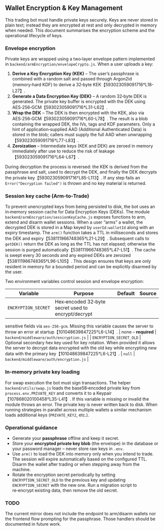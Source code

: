 ## Wallet Encryption & Key Management

This trading bot must handle private keys securely.  Keys are never stored in
plain text; instead they are encrypted at rest and only decrypted in memory
when needed.  This document summarises the encryption scheme and the
operational lifecycle of keys.

### Envelope encryption

Private keys are wrapped using a two‑layer envelope pattern implemented in
`backend/armEncryption/envelopeCrypto.js`.  When a user uploads a key:

1. **Derive a Key Encryption Key (KEK)** – The user’s passphrase is combined
   with a random salt and passed through Argon2id (memory‑hard KDF) to derive
   a 32‑byte KEK【593023059091716†L18-L27】.
2. **Generate a Data Encryption Key (DEK)** – A random 32‑byte DEK is
   generated.  The private key buffer is encrypted with the DEK using
   AES‑256‑GCM【593023059091716†L31-L62】.
3. **Wrap the DEK** – The DEK is then encrypted with the KEK, also via
   AES‑256‑GCM【593023059091716†L60-L78】.  The result is a blob containing
   the wrapped DEK, the IVs, tags and KDF parameters.  Only a hint of
   application‑supplied AAD (Additional Authenticated Data) is stored in
   the blob; callers must supply the full AAD when unwrapping【593023059091716†L77-L83】.
4. **Zeroization** – Intermediate keys (KEK and DEK) are zeroed in memory
   immediately after use to reduce the risk of leakage【593023059091716†L64-L67】.

During decryption the process is reversed: the KEK is derived from the
passphrase and salt, used to decrypt the DEK, and finally the DEK decrypts
the private key【593023059091716†L85-L113】.  If any step fails an
`Error("Decryption failed")` is thrown and no key material is returned.

### Session key cache (Arm‑to‑Trade)

To prevent unencrypted keys from being persisted to disk, the bot uses an
in‑memory session cache for Data Encryption Keys (DEKs).  The module
`backend/armEncryption/sessionKeyCache.js` exposes functions to arm, extend and
disarm wallet sessions.  When a user “arms” a wallet, the decrypted DEK is
stored in a Map keyed by `userId:walletId` along with an expiry timestamp.
The `arm()` function takes a TTL in milliseconds and stores the DEK and
expiry【538111966748365†L21-L29】.  Subsequent calls to `getDEK()` return the
DEK as long as the TTL has not elapsed; otherwise the session is purged
automatically【538111966748365†L47-L51】.  The cache is swept every 30 seconds
and any expired DEKs are zeroized【538111966748365†L96-L105】.  This design
ensures that keys are only resident in memory for a bounded period and can
be explicitly disarmed by the user.

Two environment variables control session and envelope encryption:

| Variable | Purpose | Default | Source |
|---|---|---|---|
| `ENCRYPTION_SECRET` | Hex‑encoded 32‑byte secret used to encrypt/decrypt
  sensitive fields via `aes‑256‑gcm`.  Missing this variable causes the
  server to throw an error at startup【101048639847225†L6-L14】. | none –
  **required** | `backend/middleware/auth/encryption.js` |
| `ENCRYPTION_SECRET_OLD` | Optional secondary hex key used for key
  rotation.  When provided it allows the server to decrypt data encrypted
  with the old key while encrypting new data with the primary key【101048639847225†L6-L21】. | `null` | `backend/middleware/auth/encryption.js` |

### In‑memory private key loading

For swap execution the bot must sign transactions.  The helper
`backend/utils/swap.js` loads the base58‑encoded private key from
`process.env.PRIVATE_KEY` and converts it to a Keypair【107868020100458†L35-L41】.
If this variable is missing or invalid the module throws an error.  The
private key is never written back to disk.  When running strategies in
parallel across multiple wallets a similar mechanism loads additional
keys (`PRIVATE_KEY2`, etc.).

### Operational guidance

* Generate your **passphrase** offline and keep it secret.
* Store your **encrypted private key blob** (the envelope) in the database or
  your password manager – never store raw keys in `.env`.
* Use `arm()` to load the DEK into memory only when you intend to trade.  The
  session will expire automatically based on the configured TTL.  Disarm the
  wallet after trading or when stepping away from the machine.
* Rotate the encryption secret periodically by setting `ENCRYPTION_SECRET_OLD`
  to the previous key and updating `ENCRYPTION_SECRET` with the new one.  Run
  a migration script to re‑encrypt existing data, then remove the old secret.

### TODO

The current mirror does not include the endpoint to arm/disarm wallets nor the
frontend flow prompting for the passphrase.  Those handlers should be
documented in future work.